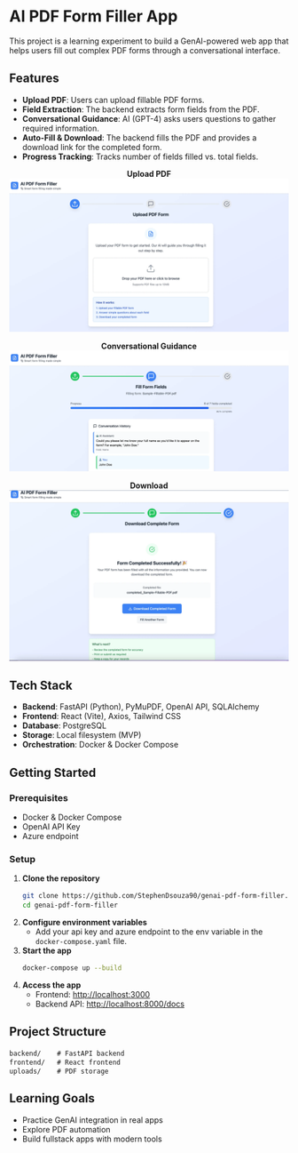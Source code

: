 # AI PDF Form Filler App

This project is a learning experiment to build a GenAI-powered web app that helps users fill out complex PDF forms through a conversational interface.

## Features

- **Upload PDF**: Users can upload fillable PDF forms.
- **Field Extraction**: The backend extracts form fields from the PDF.
- **Conversational Guidance**: AI (GPT-4) asks users questions to gather required information.
- **Auto-Fill & Download**: The backend fills the PDF and provides a download link for the completed form.
- **Progress Tracking**: Tracks number of fields filled vs. total fields.

<p align="center">
   <strong>Upload PDF</strong><br>
   <img src="assets/image.png" alt="alt text">
</p>

<p align="center">
   <strong>Conversational Guidance</strong><br>
   <img src="assets/image-1.png" alt="alt text">
</p>

<p align="center">
   <strong>Download</strong><br>
   <img src="assets/image-2.png" alt="alt text">
</p>

## Tech Stack

- **Backend**: FastAPI (Python), PyMuPDF, OpenAI API, SQLAlchemy
- **Frontend**: React (Vite), Axios, Tailwind CSS
- **Database**: PostgreSQL
- **Storage**: Local filesystem (MVP)
- **Orchestration**: Docker & Docker Compose

## Getting Started

### Prerequisites
- Docker & Docker Compose
- OpenAI API Key
- Azure endpoint

### Setup

1. **Clone the repository**
   ```bash
   git clone https://github.com/StephenDsouza90/genai-pdf-form-filler.git
   cd genai-pdf-form-filler
   ```
2. **Configure environment variables**
   - Add your api key and azure endpoint to the env variable in the `docker-compose.yaml` file.
3. **Start the app**
   ```bash
   docker-compose up --build
   ```
4. **Access the app**
   - Frontend: [http://localhost:3000](http://localhost:3000)
   - Backend API: [http://localhost:8000/docs](http://localhost:8000/docs)

## Project Structure

```
backend/    # FastAPI backend
frontend/   # React frontend
uploads/    # PDF storage
```

## Learning Goals
- Practice GenAI integration in real apps
- Explore PDF automation
- Build fullstack apps with modern tools
